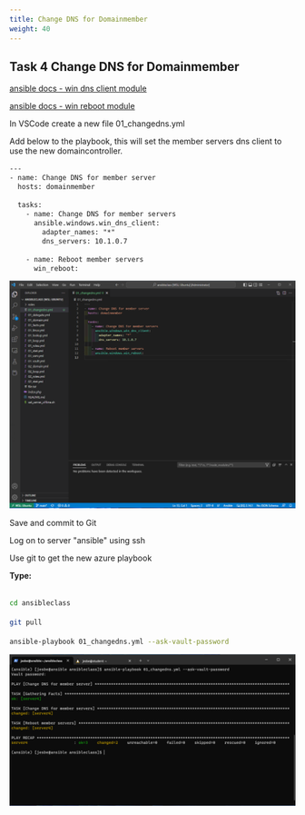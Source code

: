 ```yaml
---
title: Change DNS for Domainmember
weight: 40
---
```


## Task 4 Change DNS for Domainmember

[ansible docs - win dns client module](https://docs.ansible.com/ansible/latest/collections/ansible/windows/win_dns_client_module.html)

[ansible docs - win reboot module](https://docs.ansible.com/ansible/latest/collections/ansible/windows/win_reboot_module.html)

In VSCode create a new file 01_changedns.yml

Add below to the playbook, this will set the member servers dns client to use the new domaincontroller.

```ansible
---
- name: Change DNS for member server
  hosts: domainmember

  tasks:
    - name: Change DNS for member servers
      ansible.windows.win_dns_client:
        adapter_names: "*"
        dns_servers: 10.1.0.7

    - name: Reboot member servers
      win_reboot:

```

![Alt text](images/07_changedns.png?raw=true "changedns playbook")

Save and commit to Git

Log on to server "ansible" using ssh

Use git to get the new azure playbook

**Type:**

```bash

cd ansibleclass

git pull

ansible-playbook 01_changedns.yml --ask-vault-password

```

![Alt text](images/08_changedns_run.png?raw=true "changedns playbook run")
